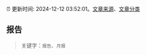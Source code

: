 :alarm_clock: 更新时间: 2024-12-12 03:52:01。[文章来源](/README.md)、[文章分类](/TAGS.md)

## 报告


> 关键字：`报告`、`月报`



